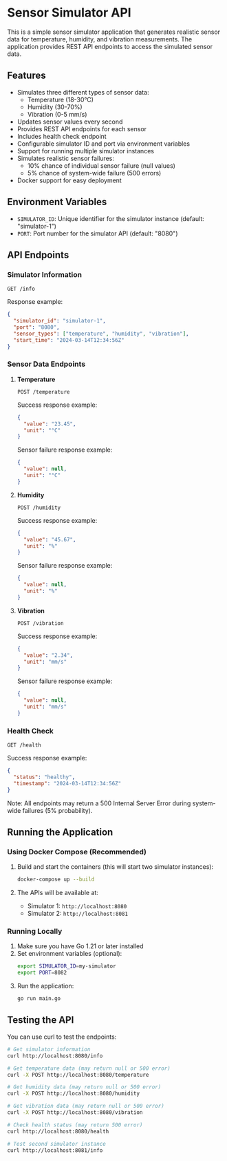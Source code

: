 # Sensor Simulator API

This is a simple sensor simulator application that generates realistic sensor data for temperature, humidity, and vibration measurements. The application provides REST API endpoints to access the simulated sensor data.

## Features

- Simulates three different types of sensor data:
  - Temperature (18-30°C)
  - Humidity (30-70%)
  - Vibration (0-5 mm/s)
- Updates sensor values every second
- Provides REST API endpoints for each sensor
- Includes health check endpoint
- Configurable simulator ID and port via environment variables
- Support for running multiple simulator instances
- Simulates realistic sensor failures:
  - 10% chance of individual sensor failure (null values)
  - 5% chance of system-wide failure (500 errors)
- Docker support for easy deployment

## Environment Variables

- `SIMULATOR_ID`: Unique identifier for the simulator instance (default: "simulator-1")
- `PORT`: Port number for the simulator API (default: "8080")

## API Endpoints

### Simulator Information
```
GET /info
```
Response example:
```json
{
  "simulator_id": "simulator-1",
  "port": "8080",
  "sensor_types": ["temperature", "humidity", "vibration"],
  "start_time": "2024-03-14T12:34:56Z"
}
```

### Sensor Data Endpoints

1. **Temperature**
   ```
   POST /temperature
   ```
   Success response example:
   ```json
   {
     "value": "23.45",
     "unit": "°C"
   }
   ```
   Sensor failure response example:
   ```json
   {
     "value": null,
     "unit": "°C"
   }
   ```

2. **Humidity**
   ```
   POST /humidity
   ```
   Success response example:
   ```json
   {
     "value": "45.67",
     "unit": "%"
   }
   ```
   Sensor failure response example:
   ```json
   {
     "value": null,
     "unit": "%"
   }
   ```

3. **Vibration**
   ```
   POST /vibration
   ```
   Success response example:
   ```json
   {
     "value": "2.34",
     "unit": "mm/s"
   }
   ```
   Sensor failure response example:
   ```json
   {
     "value": null,
     "unit": "mm/s"
   }
   ```

### Health Check

```
GET /health
```
Success response example:
```json
{
  "status": "healthy",
  "timestamp": "2024-03-14T12:34:56Z"
}
```

Note: All endpoints may return a 500 Internal Server Error during system-wide failures (5% probability).

## Running the Application

### Using Docker Compose (Recommended)

1. Build and start the containers (this will start two simulator instances):
   ```bash
   docker-compose up --build
   ```

2. The APIs will be available at:
   - Simulator 1: `http://localhost:8080`
   - Simulator 2: `http://localhost:8081`

### Running Locally

1. Make sure you have Go 1.21 or later installed
2. Set environment variables (optional):
   ```bash
   export SIMULATOR_ID=my-simulator
   export PORT=8082
   ```
3. Run the application:
   ```bash
   go run main.go
   ```

## Testing the API

You can use curl to test the endpoints:

```bash
# Get simulator information
curl http://localhost:8080/info

# Get temperature data (may return null or 500 error)
curl -X POST http://localhost:8080/temperature

# Get humidity data (may return null or 500 error)
curl -X POST http://localhost:8080/humidity

# Get vibration data (may return null or 500 error)
curl -X POST http://localhost:8080/vibration

# Check health status (may return 500 error)
curl http://localhost:8080/health

# Test second simulator instance
curl http://localhost:8081/info
``` 